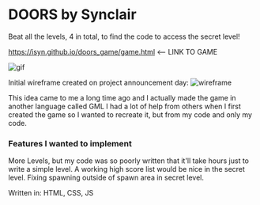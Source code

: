 # DOORS by Synclair

Beat all the levels, 4 in total, to find the code to access the secret level!

https://isyn.github.io/doors_game/game.html <-- LINK TO GAME

![gif](https://media.giphy.com/media/l4Ki4tqdPaBWaVDY4/giphy.gif)

Initial wireframe created on project announcement day:
![wireframe](http://i.imgur.com/y2gQso5.jpg "wireframe")

This idea came to me a long time ago and I actually made the game in another language called GML
I had a lot of help from others when I first created the game so I wanted to recreate it, but from my code and only my code.

### Features I wanted to implement
More Levels, but my code was so poorly written that it'll take hours just to write a simple level.
A working high score list would be nice in the secret level.
Fixing spawning outside of spawn area in secret level.

Written in: HTML, CSS, JS
